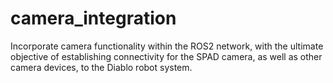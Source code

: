 # camera_integration
Incorporate camera functionality within the ROS2 network, with the ultimate objective of establishing connectivity for the SPAD camera, as well as other camera devices, to the Diablo robot system.
